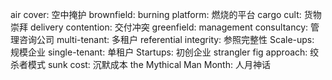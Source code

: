 air cover: 空中掩护
brownfield:
burning platform: 燃烧的平台
cargo cult: 货物崇拜
delivery contention: 交付冲突
greenfield: 
management consultancy: 管理咨询公司
multi-tenant: 多租户
referential integrity: 参照完整性
Scale-ups: 规模企业
single-tenant: 单租户
Startups: 初创企业
strangler fig approach: 绞杀者模式
sunk cost: 沉默成本
the Mythical Man Month: 人月神话